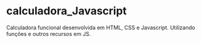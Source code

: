 # calculadora_Javascript
Calculadora funcional desenvolvida em HTML, CSS e Javascript.
Utilizando funções e outros recursos em JS.
